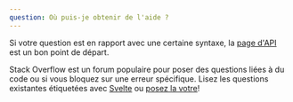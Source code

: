 ```yaml
---
question: Où puis-je obtenir de l'aide ?
---
```


Si votre question est en rapport avec une certaine syntaxe, la [page d'API](https://svelte.dev/docs) est un bon point de départ.

Stack Overflow est un forum populaire pour poser des questions liées à du code ou si vous bloquez sur une erreur spécifique. Lisez les questions existantes étiquetées avec [Svelte](https://stackoverflow.com/questions/tagged/svelte+or+svelte-3) ou [posez la votre](https://stackoverflow.com/questions/ask?tags=svelte)!

